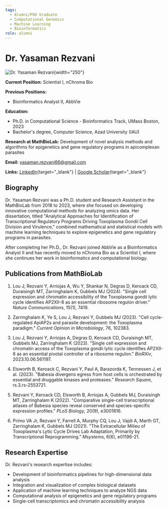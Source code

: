 ```yaml
---
tags:
  - Alumni/PhD Graduate
  - Computational Genomics
  - Machine Learning
  - Bioinformatics
role: alumni
---
```


# Dr. Yasaman Rezvani

![Dr. Yasaman Rezvani](https://media.licdn.com/dms/image/v2/D5603AQHeQCHPMVaClQ/profile-displayphoto-shrink_800_800/profile-displayphoto-shrink_800_800/0/1680818384301?e=1746662400&v=beta&t=0EMMF44QjuaGyd7uzW1GwyXjIrasfe1LQtDw5G8Jx68){width="250"}

**Current Position:** Scientist I, nChroma Bio

**Previous Positions:**

- Bioinformatics Analyst II, AbbVie

**Education:**

- Ph.D. in Computational Science - Bioinformatics Track, UMass Boston, 2023
- Bachelor's degree, Computer Science, Azad University (IAU)

**Research at MathBioLab:** Development of novel analysis methods and algorithms for epigenetics and gene regulatory programs in apicomplexan parasites

**Email:** yasaman.rezvani66@gmail.com

**Links:** [LinkedIn](https://www.linkedin.com/in/yasamanrezvani){target="_blank"} | [Google Scholar](https://scholar.google.com/citations?user=muxfPDcAAAAJ&hl=en){target="_blank"}

## Biography

Dr. Yasaman Rezvani was a Ph.D. student and Research Assistant in the MathBioLab from 2018 to 2023, where she focused on developing innovative computational methods for analyzing omics data. Her dissertation, titled "Analytical Approaches for Identification of Transcriptional Regulatory Programs Driving Toxoplasma Gondii Cell Division and Virulence," combined mathematical and statistical models with machine learning techniques to explore epigenetics and gene regulatory programs in parasites.

After completing her Ph.D., Dr. Rezvani joined AbbVie as a Bioinformatics Analyst II and has recently moved to nChroma Bio as a Scientist I, where she continues her work in bioinformatics and computational biology.

## Publications from MathBioLab

1. Lou J, Rezvani Y, Arriojas A, Wu Y, Shankar N, Degras D, Keroack CD, Duraisingh MT, Zarringhalam K, Gubbels MJ (2024). "Single cell expression and chromatin accessibility of the Toxoplasma gondii lytic cycle identifies AP2XII-8 as an essential ribosome regulon driver." *Nature Communications*, 15(1), 7419.

2. Zarringhalam K, Ye S, Lou J, Rezvani Y, Gubbels MJ (2023). "Cell cycle-regulated ApiAP2s and parasite development: the Toxoplasma paradigm." *Current Opinion in Microbiology*, 76, 102383.

3. Lou J, Rezvani Y, Arriojas A, Degras D, Keroack CD, Duraisingh MT, Gubbels MJ, Zarringhalam K (2023). "Single cell expression and chromatin access of the Toxoplasma gondii lytic cycle identifies AP2XII-8 as an essential pivotal controller of a ribosome regulon." *BioRXiv*, 2023.10.06.561197.

4. Elsworth B, Keroack C, Rezvani Y, Paul A, Barazorda K, Tennessen J, et al. (2023). "Babesia divergens egress from host cells is orchestrated by essential and druggable kinases and proteases." *Research Square*, rs.3.rs-2553721.

5. Rezvani Y, Keroack CD, Elsworth B, Arriojas A, Gubbels MJ, Duraisingh MT, Zarringhalam K (2022). "Comparative single-cell transcriptional atlases of Babesia species reveal conserved and species-specific expression profiles." *PLoS Biology*, 20(9), e3001816.

6. Primo VA Jr, Rezvani Y, Farrell A, Murphy CQ, Lou J, Vajdi A, Marth GT, Zarringhalam K, Gubbels MJ (2021). "The Extracellular Milieu of Toxoplasma's Lytic Cycle Drives Lab Adaptation, Primarily by Transcriptional Reprogramming." *Msystems*, 6(6), e01196-21.

## Research Expertise

Dr. Rezvani's research expertise includes:

- Development of bioinformatics pipelines for high-dimensional data analysis
- Integration and visualization of complex biological datasets
- Application of machine learning techniques to analyze NGS data
- Computational analysis of epigenetics and gene regulatory programs
- Single-cell transcriptomics and chromatin accessibility analysis
